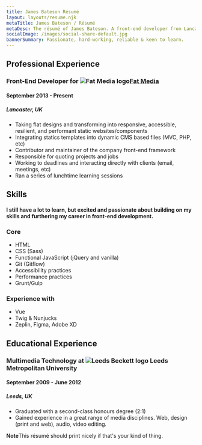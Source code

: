 ```yaml
---
title: James Bateson Résumé
layout: layouts/resume.njk
metaTitle: James Bateson / Résumé
metaDesc: The résumé of James Bateson. A front-end developer from Lancaster.
socialImage: /images/social-share-default.jpg
bannerSummary: Passionate, hard-working, reliable & keen to learn.
---
```

## Professional Experience

### Front-End Developer for ![Fat Media logo](/images/avatars/twitter/34f7590a-90.webp)[Fat Media](https://www.fatmedia.co.uk/)

#### September 2013 - Present

##### Lancaster, UK

* Taking flat designs and transforming into responsive, accessible, resilient, and performant static websites/components
* Integrating statics templates into dynamic CMS based files (MVC, PHP, etc)
* Contributor and maintainer of the company front-end framework
* Responsible for quoting projects and jobs
* Working to deadlines and interacting directly with clients (email, meetings, etc)
* Ran a series of lunchtime learning sessions

## Skills

#### I still have a lot to learn, but excited and passionate about building on my skills and furthering my career in front-end development.

### Core

* HTML
* CSS (Sass)
* Functional JavaScript (jQuery and vanilla)
* Git (Gitflow)
* Accessibility practices
* Performance practices
* Grunt/Gulp

### Experience with

* Vue
* Twig & Nunjucks
* Zeplin, Figma, Adobe XD

## Educational Experience

### Multimedia Technology at ![Leeds Beckett logo](/images/avatars/twitter/b5feb6c-90.webp) Leeds Metropolitan University

#### September 2009 - June 2012

##### Leeds, UK

* Graduated with a second-class honours degree (2:1)
* Gained experience in a great range of media disciplines. Web, design (print and web), audio, video editing.

<p class="post-note post-note--resume"><strong>Note</strong>This résumé should print nicely if that's your kind of thing.</p>